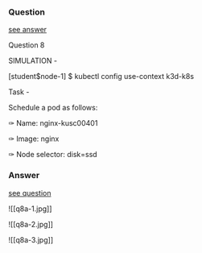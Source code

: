 ### Question

[see answer](#answer)

Question 8

SIMULATION -

[student$node-1] $ kubectl config use-context k3d-k8s

Task -

Schedule a pod as follows:

✑ Name: nginx-kusc00401

✑ Image: nginx

✑ Node selector: disk=ssd
























### Answer

[see question](#question)

![[q8a-1.jpg]]

![[q8a-2.jpg]]

![[q8a-3.jpg]]



